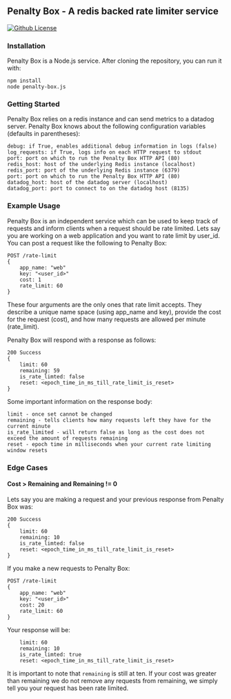 ## Penalty Box - A redis backed rate limiter service
[![Github License](https://img.shields.io/github/license/gamechanger/penalty-box.svg)](https://github.com/gamechanger/penalty-box/blob/master/LICENSE)

### Installation
Penalty Box is a Node.js service. After cloning the repository, you can run it with:
```
npm install
node penalty-box.js
```

### Getting Started
Penalty Box relies on a redis instance and can send metrics to a datadog server.
Penalty Box knows about the following configuration variables (defaults in parentheses):
```
debug: if True, enables additional debug information in logs (false)
log_requests: if True, logs info on each HTTP request to stdout
port: port on which to run the Penalty Box HTTP API (80)
redis_host: host of the underlying Redis instance (localhost)
redis_port: port of the underlying Redis instance (6379)
port: port on which to run the Penalty Box HTTP API (80)
datadog_host: host of the datadog server (localhost)
datadog_port: port to connect to on the datadog host (8135)
```

### Example Usage
Penalty Box is an independent service which can be used to keep track of requests and inform clients when a request should be rate limited.
Lets say you are working on a web application and you want to rate limit by user_id. You can post a request like the following to Penalty Box:
```
POST /rate-limit
{
    app_name: "web"
    key: "<user_id>"
    cost: 1
    rate_limit: 60
}
```
These four arguments are the only ones that rate limit accepts.  They describe a unique name space (using app_name and key), provide the cost for the request (cost), and how many requests are allowed per minute (rate_limit).

Penalty Box will respond with a response as follows:
```
200 Success
{
    limit: 60
    remaining: 59
    is_rate_limted: false
    reset: <epoch_time_in_ms_till_rate_limit_is_reset>
}
```

Some important information on the response body:
```
limit - once set cannot be changed
remaining - tells clients how many requests left they have for the current minute
is_rate_limited - will return false as long as the cost does not exceed the amount of requests remaining
reset - epoch time in milliseconds when your current rate limiting window resets
```

### Edge Cases
#### Cost > Remaining and Remaining != 0
Lets say you are making a request and your previous response from Penalty Box was:
```
200 Success
{
    limit: 60
    remaining: 10
    is_rate_limted: false
    reset: <epoch_time_in_ms_till_rate_limit_is_reset>
}
```

If you make a new requests to Penalty Box:
```
POST /rate-limit
{
    app_name: "web"
    key: "<user_id>"
    cost: 20
    rate_limit: 60
}
```

Your response will be:
```
    limit: 60
    remaining: 10
    is_rate_limted: true
    reset: <epoch_time_in_ms_till_rate_limit_is_reset>
```

It is important to note that `remaining` is still at ten. If your cost was greater than remaining we do not remove any requests from remaining, we simply tell you your request has been rate limited.
